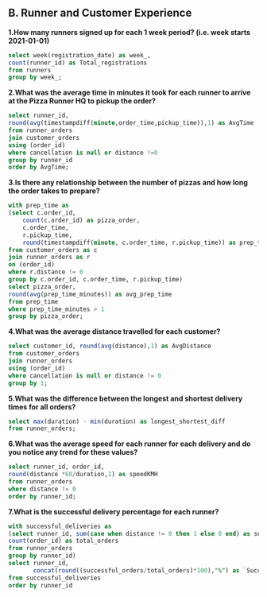  ## B. Runner and Customer Experience

**1.How many runners signed up for each 1 week period?
(i.e. week starts 2021-01-01)**
````sql
select week(registration_date) as week_, 
count(runner_id) as Total_registrations
from runners
group by week_;
````

**2.What was the average time in minutes it took for each 
runner to arrive at the Pizza Runner HQ to pickup the order?**
````sql
select runner_id, 
round(avg(timestampdiff(minute,order_time,pickup_time)),1) as AvgTime
from runner_orders
join customer_orders
using (order_id)
where cancellation is null or distance !=0 
group by runner_id
order by AvgTime;
````

**3.Is there any relationship between the number of pizzas 
and how long the order takes to prepare?**
````sql
with prep_time as
(select c.order_id, 
	count(c.order_id) as pizza_order, 
    c.order_time, 
    r.pickup_time, 
    round(timestampdiff(minute, c.order_time, r.pickup_time)) as prep_time_minutes
from customer_orders as c
join runner_orders as r
on (order_id)
where r.distance != 0
group by c.order_id, c.order_time, r.pickup_time)
select pizza_order, 
round(avg(prep_time_minutes)) as avg_prep_time
from prep_time
where prep_time_minutes > 1
group by pizza_order;
````

**4.What was the average distance travelled for each customer?**
````sql
select customer_id, round(avg(distance),1) as AvgDistance
from customer_orders
join runner_orders
using (order_id)
where cancellation is null or distance != 0
group by 1;
````

**5.What was the difference between the longest 
and shortest delivery times for all orders?**
````sql
select max(duration) - min(duration) as longest_shortest_diff
from runner_orders;
````

**6.What was the average speed for each runner for each delivery
 and do you notice any trend for these values?**
 ````sql
select runner_id, order_id,
round(distance *60/duration,1) as speedKMH
from runner_orders
where distance != 0
order by runner_id;
````

**7.What is the successful delivery percentage for each runner?**
````sql
with successful_deliveries as
(select runner_id, sum(case when distance != 0 then 1 else 0 end) as successful_orders,
count(order_id) as total_orders
from runner_orders
group by runner_id)
select runner_id, 
       concat(round((successful_orders/total_orders)*100),"%") as `Success %`
from successful_deliveries
order by runner_id
````
